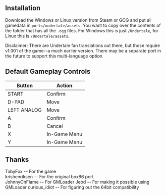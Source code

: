 ## Installation
Download the Windows or Linux version from Steam or GOG and put all gamedata in `ports/undertale/assets`. You want to copy over the contents of the folder that has all the `.ogg` files. For Windows this is just `/Undertale`, for Linux this is `/Undertale/assets`.

Disclaimer: There are Undertale fan translations out there, but those require v1.001 of the game--a much earlier version. There may be a separate port in the future to support this multi-language option.

## Default Gameplay Controls
| Button | Action |
|--|--|
|START|Confirm|
|D-PAD|Move|
|LEFT ANALOG|Move|
|A|Confirm|
|B|Cancel|
|X|In-Game Menu|
|Y|In-Game Menu|

## Thanks
TobyFox -- For the game  
krishenriksen -- For the original box86 port  
JohnnyOnFlame -- For GMLoader
Jeod -- For making it possible using GMLoader
curious_idiot -- For figuring out the 64bit compatibility